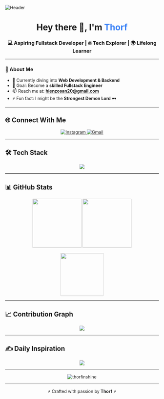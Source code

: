 <!-- Banner -->

![Header](https://i.pinimg.com/originals/37/4a/9c/374a9ce6182b7a8aafd8c6ea6b698ff3.gif)

<h1 align="center">Hey there 👋, I'm <span style="color:#3b82f6">Thorf</span></h1>
<h3 align="center">💻 Aspiring Fullstack Developer | 🔥 Tech Explorer | 🌍 Lifelong Learner</h3>

---

### 🚀 About Me

* 🌱 Currently diving into **Web Development & Backend**
* 🎯 Goal: Become a **skilled Fullstack Engineer**
* 📫 Reach me at: **[hienzosan20@gmail.com](mailto:hienzosan20@gmail.com)**
* ⚡ Fun fact: I might be the **Strongest Demon Lord** 🕶️

---

## 🌐 Connect With Me

<p align="center">
  <a href="https://instagram.com/muhakill" target="_blank">
    <img src="https://img.shields.io/badge/Instagram-%23FF0080.svg?style=for-the-badge&logo=instagram&logoColor=white" alt="Instagram"/>
  </a>
  <a href="mailto:hienzosan20@gmail.com" target="_blank">
    <img src="https://img.shields.io/badge/Gmail-%23D44638.svg?style=for-the-badge&logo=gmail&logoColor=white" alt="Gmail"/>
  </a>
</p>

---

## 🛠️ Tech Stack

<p align="center">
  <img src="https://skillicons.dev/icons?i=js,ts,java,python,html,css,bootstrap,react,nextjs,nodejs,linux" />
</p>

---

## 📊 GitHub Stats

<p align="center">
  <img src="https://github-readme-stats.vercel.app/api?username=thorfinshine&theme=tokyonight&hide_border=true&show_icons=true&count_private=true" height="160px"/>
  <img src="https://github-readme-streak-stats.herokuapp.com/?user=thorfinshine&theme=tokyonight&hide_border=true" height="160px"/>
</p>

<p align="center">
  <img src="https://github-readme-stats.vercel.app/api/top-langs/?username=thorfinshine&theme=tokyonight&hide_border=true&layout=compact" height="140px"/>
</p>

---

## 📈 Contribution Graph

<p align="center">
  <img src="https://github-readme-activity-graph.vercel.app/graph?username=thorfinshine&theme=tokyo-night&hide_border=true"/>
</p>

---

## ✍️ Daily Inspiration

<p align="center">
  <img src="https://quotes-github-readme.vercel.app/api?type=horizontal&theme=tokyonight" />
</p>

---

<p align="center">
  <img src="https://komarev.com/ghpvc/?username=thorfinshine&label=Profile%20views&color=0e75b6&style=flat" alt="thorfinshine" alt="Profile Views"/>
</p>

---

<p align="center">⚡ Crafted with passion by <b>Thorf</b> ⚡</p>
